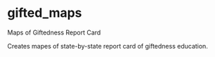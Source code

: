 # gifted_maps
Maps of Giftedness Report Card

Creates mapes of state-by-state report card of giftedness education.